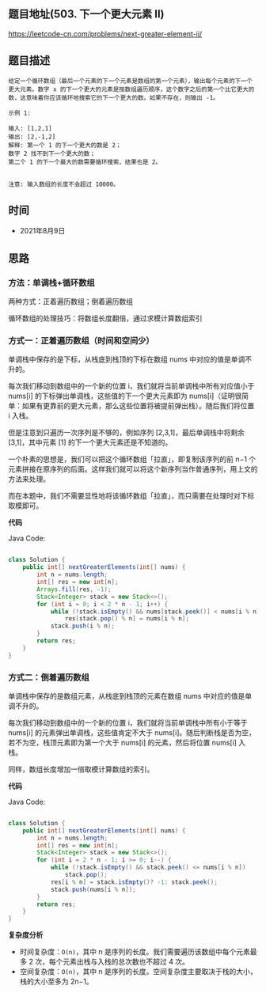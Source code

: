 
## 题目地址(503. 下一个更大元素 II)

https://leetcode-cn.com/problems/next-greater-element-ii/

## 题目描述

```
给定一个循环数组（最后一个元素的下一个元素是数组的第一个元素），输出每个元素的下一个更大元素。数字 x 的下一个更大的元素是按数组遍历顺序，这个数字之后的第一个比它更大的数，这意味着你应该循环地搜索它的下一个更大的数。如果不存在，则输出 -1。

示例 1:

输入: [1,2,1]
输出: [2,-1,2]
解释: 第一个 1 的下一个更大的数是 2；
数字 2 找不到下一个更大的数； 
第二个 1 的下一个最大的数需要循环搜索，结果也是 2。


注意: 输入数组的长度不会超过 10000。
```

## 时间

- 2021年8月9日

## 思路

### 方法：单调栈+循环数组

两种方式：正着遍历数组；倒着遍历数组

循环数组的处理技巧：将数组长度翻倍，通过求模计算数组索引

### 方式一：正着遍历数组（时间和空间少）
单调栈中保存的是下标，从栈底到栈顶的下标在数组 nums 中对应的值是单调不升的。

每次我们移动到数组中的一个新的位置 i，我们就将当前单调栈中所有对应值小于 nums[i] 的下标弹出单调栈，这些值的下一个更大元素即为 nums[i]（证明很简单：如果有更靠前的更大元素，那么这些位置将被提前弹出栈）。随后我们将位置 i 入栈。

但是注意到只遍历一次序列是不够的，例如序列 [2,3,1]，最后单调栈中将剩余 [3,1]，其中元素 [1] 的下一个更大元素还是不知道的。

一个朴素的思想是，我们可以把这个循环数组「拉直」，即复制该序列的前 n−1 个元素拼接在原序列的后面。这样我们就可以将这个新序列当作普通序列，用上文的方法来处理。

而在本题中，我们不需要显性地将该循环数组「拉直」，而只需要在处理时对下标取模即可。

**代码**

Java Code:

```java

class Solution {
    public int[] nextGreaterElements(int[] nums) {
        int n = nums.length;
        int[] res = new int[n];
        Arrays.fill(res, -1);
        Stack<Integer> stack = new Stack<>();
        for (int i = 0; i < 2 * n - 1; i++) {
            while (!stack.isEmpty() && nums[stack.peek()] < nums[i % n]) 
                res[stack.pop() % n] = nums[i % n];
            stack.push(i % n);
        } 
        return res;
    }
}

```
### 方式二：倒着遍历数组
单调栈中保存的是数组元素，从栈底到栈顶的元素在数组 nums 中对应的值是单调不升的。

每次我们移动到数组中的一个新的位置 i，我们就将当前单调栈中所有小于等于 nums[i] 的元素弹出单调栈，这些值肯定不大于 nums[i]。随后判断栈是否为空，若不为空，栈顶元素即为第一个大于 nums[i] 的元素，然后将位置 nums[i] 入栈。

同样，数组长度增加一倍取模计算数组的索引。

**代码**

Java Code:

```java

class Solution {
    public int[] nextGreaterElements(int[] nums) {
        int n = nums.length;
        int[] res = new int[n];
        Stack<Integer> stack = new Stack<>();
        for (int i = 2 * n - 1; i >= 0; i--) {
            while (!stack.isEmpty() && stack.peek() <= nums[i % n]) 
                stack.pop();
            res[i % n] = stack.isEmpty()? -1: stack.peek();
            stack.push(nums[i % n]);
        } 
        return res;
    }
}

```

**复杂度分析**

- 时间复杂度：`O(n)`，其中 n 是序列的长度。我们需要遍历该数组中每个元素最多 2 次，每个元素出栈与入栈的总次数也不超过 4 次。
- 空间复杂度：`O(n)`，其中 n 是序列的长度。空间复杂度主要取决于栈的大小，栈的大小至多为 2n−1。

